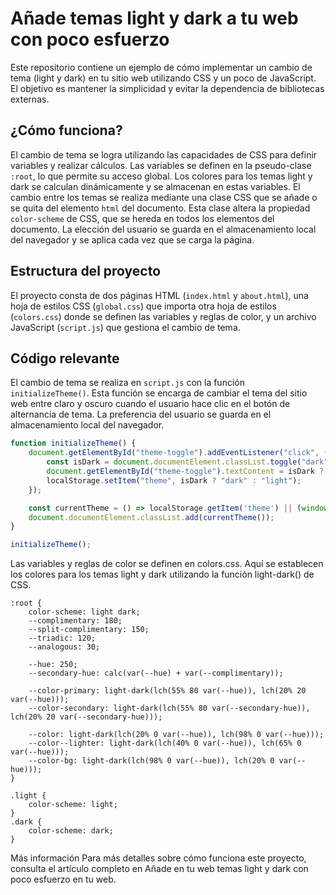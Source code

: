 # Añade temas light y dark a tu web con poco esfuerzo

Este repositorio contiene un ejemplo de cómo implementar un cambio de tema (light y dark) en tu sitio web utilizando CSS y un poco de JavaScript. El objetivo es mantener la simplicidad y evitar la dependencia de bibliotecas externas.

## ¿Cómo funciona?

El cambio de tema se logra utilizando las capacidades de CSS para definir variables y realizar cálculos. Las variables se definen en la pseudo-clase `:root`, lo que permite su acceso global. Los colores para los temas light y dark se calculan dinámicamente y se almacenan en estas variables.
El cambio entre los temas se realiza mediante una clase CSS que se añade o se quita del elemento `html` del documento. Esta clase altera la propiedad `color-scheme` de CSS, que se hereda en todos los elementos del documento.
La elección del usuario se guarda en el almacenamiento local del navegador y se aplica cada vez que se carga la página.

## Estructura del proyecto

El proyecto consta de dos páginas HTML (`index.html` y `about.html`), una hoja de estilos CSS (`global.css`) que importa otra hoja de estilos (`colors.css`) donde se definen las variables y reglas de color, y un archivo JavaScript (`script.js`) que gestiona el cambio de tema.

## Código relevante

El cambio de tema se realiza en `script.js` con la función `initializeTheme()`. Esta función se encarga de cambiar el tema del sitio web entre claro y oscuro cuando el usuario hace clic en el botón de alternancia de tema. La preferencia del usuario se guarda en el almacenamiento local del navegador.

```javascript
function initializeTheme() {
    document.getElementById("theme-toggle").addEventListener("click", () => {
        const isDark = document.documentElement.classList.toggle("dark");
        document.getElementById("theme-toggle").textContent = isDark ? "🌜": "🌞";
        localStorage.setItem("theme", isDark ? "dark" : "light");
    });

    const currentTheme = () => localStorage.getItem('theme') || (window.matchMedia('(prefers-color-scheme: dark)').matches ? 'dark' : 'light');
    document.documentElement.classList.add(currentTheme());
}

initializeTheme();
```


Las variables y reglas de color se definen en colors.css. Aquí se establecen los colores para los temas light y dark utilizando la función light-dark() de CSS.
```
:root {
    color-scheme: light dark;
    --complimentary: 180;
    --split-complimentary: 150;
    --triadic: 120;
    --analogous: 30;

    --hue: 250;
    --secondary-hue: calc(var(--hue) + var(--complimentary));

    --color-primary: light-dark(lch(55% 80 var(--hue)), lch(20% 20 var(--hue)));
    --color-secondary: light-dark(lch(55% 80 var(--secondary-hue)), lch(20% 20 var(--secondary-hue)));

    --color: light-dark(lch(20% 0 var(--hue)), lch(98% 0 var(--hue)));
    --color--lighter: light-dark(lch(40% 0 var(--hue)), lch(65% 0 var(--hue)));
    --color-bg: light-dark(lch(98% 0 var(--hue)), lch(20% 0 var(--hue)));
}

.light {
    color-scheme: light;
}
.dark {
    color-scheme: dark;
}
```

Más información
Para más detalles sobre cómo funciona este proyecto,
consulta el artículo completo en Añade en tu web temas
light y dark con poco esfuerzo en tu web.